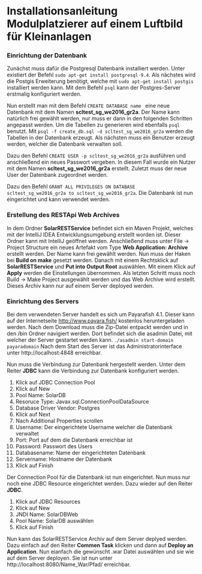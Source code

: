 # Installationsanleitung Modulplatzierer auf einem Luftbild für Kleinanlagen


### Einrichtung der Datenbank
Zunächst muss dafür die Postgresql Datenbank installiert werden. Unter existiert der Befehl
```sudo apt-get install postgresql-9.4```.
Als nächstes wird die Postgis Erweiterung benötigt, welche mit
```sudo apt-get install postgis```
installiert werden kann. Mit dem Befehl ```psql``` kann der Postgres-Server erstmalig konfiguriert werden.

Nun erstellt man mit dem Befehl ```CREATE DATABASE name ``` eine neue Datenbank mit dem Namen **scltest_sg_we2016_gr2a**. Der Name kann natürlich frei gewählt werden, nur muss er dann in den folgenden Schritten angepasst werden. Um die Tabellen zu generieren wird ebenfalls ```psql``` benutzt.
Mit ```psql -f create_db.sql -d scltest_sg_we2016_gr2a``` werden die Tabellen in der Datenbank erzeugt.
Als nächsten muss ein Benutzer erzeugt werden, welcher die Datenbank verwalten soll.

Dazu den Befehl ```CREATE USER -p scltest_sg_we2016_gr2a``` ausführen und anschließend ein neues Passwort vergeben. In diesem Fall wurde ein Nutzer mit dem Namen **scltest_sg_we2016_gr2a** erstellt. Zuletzt muss der neue User der Datenbank zugeordnet werden.

Dazu den Befehl ```GRANT ALL PRIVILEGES ON DATABASE scltest_sg_we2016_gr2a to scltest_sg_we2016_gr2a```. 
Die Datenbank ist nun eingerichtet und kann verwendet werden.


### Erstellung des RESTApi Web Archives
In dem Ordner **SolarRESTService** befindet sich ein Maven Projekt, welches mit der IntelliJ IDEA Entwicklungsumgebung erstellt worden ist. Dieser Ordner kann mit IntelliJ geöffnet werden. Anschließend muss unter File -> Project Structure ein neues Artefakt vom Type **Web Application: Archive** erstellt werden. Der Name kann frei gewählt werden. Nun muss der Haken bei **Build on make** gesetzt werden. Danach mit einem Rechtsklick auf **SolarRESTService** und **Put into Output Root** auswählen. Mit einem Klick auf **Apply** werden die Einstellungen übernommen. Als letzten Schritt muss noch Build -> Make Project ausgewählt werden und das Web Archive wird erstellt. Dieses Archiv kann nur auf einem Server deployed werden.

### Einrichtung des Servers
Bei dem verwendeten Server handelt es sich um Payarafish 4.1. Dieser kann auf der Internetseite http://www.payara.fish/ kostenlos heruntergeladen werden. Nach dem Download muss die Zip-Datei entpackt werden und in den /bin Ordner navigiert werden. Dort befindet sich die asadmin Datei, mit welcher der Server gestartet werden kann.
```./asadmin start-domain payaradomain```
Nach dem Start des Server ist das Administratorinterface unter http://localhost:4848 erreichbar.

Nun muss die Verbindung zur Datenbank hergestellt werden. Unter dem Reiter **JDBC** kann die Verbindung zur Datenbank konfiguriert werden.

1. Klick auf JDBC Connection Pool
2. Klick auf New
3. Pool Name: SolarDB
4. Resoruce Type: Javax.sql.ConnectionPoolDataSource
5. Database Driver Vendor: Postgres
6. Klick auf Next
7. Nach Additional Properties scrollen
8. Username: Der eingerichtete Username welcher die Datenbank verwaltet
9. Port: Port auf dem die Datenbank erreichbar ist
10. Password: Passwort des Users
11. Databasename: Name der eingerichteten Datenbank
12. Servername: Hostname der Datenbank
13. Klick auf Finish

Der Connection Pool für die Datenbank ist nun eingerichtet. Nun muss nur noch eine JDBC Resource eingerichtet werden. Dazu wieder auf den Reiter **JDBC**.

1. Klick auf JDBC Resources
2. Klick auf New
3. JNDI Name: SolarDBWeb
4. Pool Name: SolarDB auswählen
5. Klick auf Finish

Nun kann das SolarRESTService Archiv auf dem Server deplyed werden. Dazu einfach auf den Reiter **Commen Task** klicken und dann auf **Deploy an Application**. Nun eianfach die gewünscht .war Datei auswählen und sie wie auf dem Server deployen. Sie ist nun unter http://localhost:8080/Name_War/Pfad/ erreichbar.








